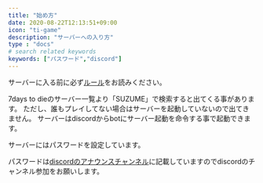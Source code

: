 ```yaml
---
title: "始め方"
date: 2020-08-22T12:13:51+09:00
icon: "ti-game"
description: "サーバーへの入り方"
type : "docs"
# search related keywords
keywords: ["パスワード","discord"]
---
```


サーバーに入る前に必ず[ルール](/rules/)をお読みください。

7days to dieのサーバー一覧より「SUZUME」で検索すると出てくる事があります。
ただし、誰もプレイしてない場合はサーバーを起動していないので出てきません。
サーバーはdiscordからbotにサーバー起動を命令する事で起動できます。

サーバーにはパスワードを設定しています。

パスワードは[discordのアナウンスチャンネル](https://discord.gg/G6vZXQH)に記載していますのでdiscordのチャンネル参加をお願いします。

